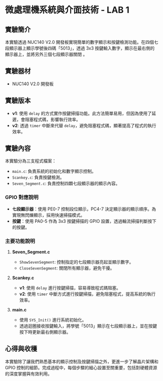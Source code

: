 # 微處理機系統與介面技術 - LAB 1

## 實驗簡介
本實驗透過 NUC140 V2.0 開發板實現簡單的數字顯示和按鍵檢測功能。在四個七段顯示器上顯示學號後四碼「5013」，透過 3x3 按鍵輸入數字，顯示在最右側的顯示器上，並將另外三個七段顯示器關閉 。

## 實驗器材
- NUC140 V2.0 開發板

## 實驗版本
- **v1**: 使用 `delay` 的方式實作按鍵掃描功能。此方法簡單易用，但因為使用了延遲，會阻塞程式碼，影響執行效率。
- **v2**: 透過 `timer` 中斷來代替 `delay`，避免阻塞程式碼，顯著提高了程式的執行效率。

## 實驗內容
本實驗分為三支程式檔案：
- `main.c`: 負責系統的初始化和數字顯示控制。
- `Scankey.c`: 負責按鍵檢測。
- `Seven_Segment.c`: 負責控制四顆七段顯示器的顯示內容。

### GPIO 對應說明
- **七段顯示器**：使用 PE0-7 控制段位顯示，PC4-7 決定顯示器的顯示順序。為實現無閃爍顯示，採用快速掃描模式。
- **按鍵**：使用 PA0-5 作為 3x3 按鍵掃描的 GPIO 設置，透過輪流掃描判斷按下的按鍵。

### 主要功能說明
1. **Seven_Segment.c**  
    - `ShowSevenSegment`: 控制指定的七段顯示器亮起並顯示數字。
    - `CloseSevenSegment`: 關閉所有顯示器，避免干擾。
  
2. **Scankey.c**  
    - **v1**: 使用 `delay` 進行按鍵掃描，容易導致程式碼阻塞。
    - **v2**: 使用 `timer` 中斷方式進行按鍵掃描，避免阻塞程式，提高系統的執行效率。

3. **main.c**  
    - 使用 `SYS_Init()` 進行系統初始化。
    - 透過迴圈接收按鍵輸入，將學號「5013」顯示在七段顯示器上，並在按鍵按下時更新最右側顯示器。

## 心得與收穫
本實驗除了讓我們熟悉基本的顯示控制及按鍵掃描之外，更進一步了解晶片架構和 GPIO 控制的細節。完成過程中，每個步驟的細心設置至關重要，包括對硬體資源的深度掌握與有效利用。
